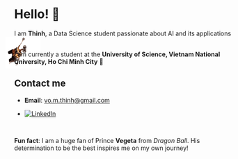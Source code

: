 # Hello! 👋

I am **Thinh**, a Data Science student passionate about AI and its applications<img src="assets/walle.gif" alt="Wall-E hanging around" width="80" style="vertical-align:bottom; margin-bottom:-55px; margin-left:-20px;">

I am currently a student at the **University of Science, Vietnam National University, Ho Chi Minh City** **🔬**

## Contact me
- **Email**: vo.m.thinh@gmail.com
  
-  [![LinkedIn](https://img.shields.io/badge/LinkedIn-ThinhVoMinh-blue?style=flat&logo=linkedin)](https://www.linkedin.com/in/vmthinh)

<br>

**Fun fact**: I am a huge fan of Prince **Vegeta** from *Dragon Ball*. His determination to be the best inspires me on my own journey!